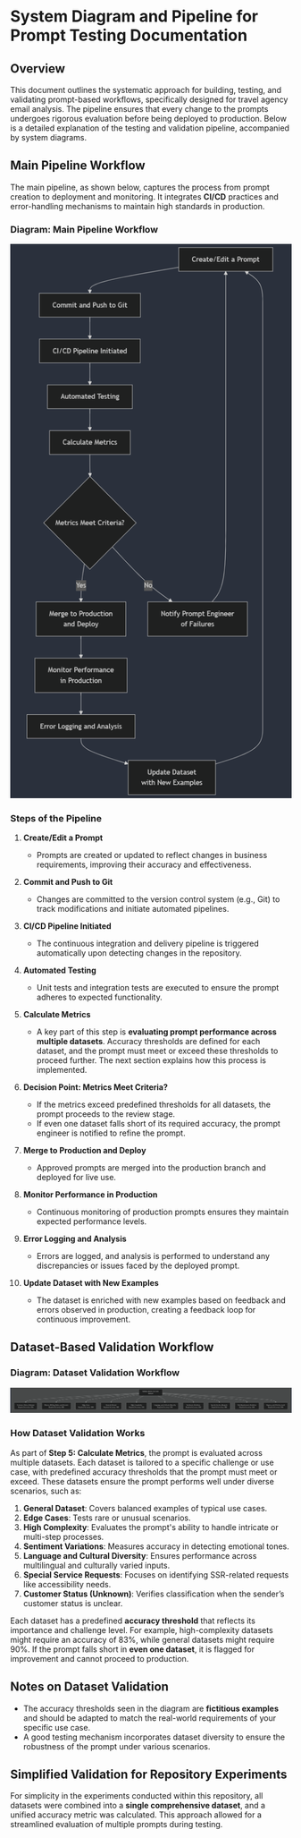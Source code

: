 # System Diagram and Pipeline for Prompt Testing Documentation

## Overview

This document outlines the systematic approach for building, testing, and validating prompt-based workflows, specifically designed for travel agency email analysis. The pipeline ensures that every change to the prompts undergoes rigorous evaluation before being deployed to production. Below is a detailed explanation of the testing and validation pipeline, accompanied by system diagrams.


## Main Pipeline Workflow

The main pipeline, as shown below, captures the process from prompt creation to deployment and monitoring. It integrates **CI/CD** practices and error-handling mechanisms to maintain high standards in production.

### **Diagram: Main Pipeline Workflow**

![Main Pipeline Workflow](https://github.com/10619082/email-intent-sentiment-llm/raw/main/Diagrams/pipeline_diagram_00.png)

### **Steps of the Pipeline**

1. **Create/Edit a Prompt**
   - Prompts are created or updated to reflect changes in business requirements, improving their accuracy and effectiveness.

2. **Commit and Push to Git**
   - Changes are committed to the version control system (e.g., Git) to track modifications and initiate automated pipelines.

3. **CI/CD Pipeline Initiated**
   - The continuous integration and delivery pipeline is triggered automatically upon detecting changes in the repository.

4. **Automated Testing**
   - Unit tests and integration tests are executed to ensure the prompt adheres to expected functionality.

5. **Calculate Metrics**
   - A key part of this step is **evaluating prompt performance across multiple datasets**. Accuracy thresholds are defined for each dataset, and the prompt must meet or exceed these thresholds to proceed further. The next section explains how this process is implemented.

6. **Decision Point: Metrics Meet Criteria?**
   - If the metrics exceed predefined thresholds for all datasets, the prompt proceeds to the review stage.
   - If even one dataset falls short of its required accuracy, the prompt engineer is notified to refine the prompt.

7. **Merge to Production and Deploy**
   - Approved prompts are merged into the production branch and deployed for live use.

8. **Monitor Performance in Production**
   - Continuous monitoring of production prompts ensures they maintain expected performance levels.

9. **Error Logging and Analysis**
   - Errors are logged, and analysis is performed to understand any discrepancies or issues faced by the deployed prompt.

10. **Update Dataset with New Examples**
    - The dataset is enriched with new examples based on feedback and errors observed in production, creating a feedback loop for continuous improvement.


## Dataset-Based Validation Workflow

### **Diagram: Dataset Validation Workflow**

![Dataset-Based Validation](https://github.com/10619082/email-intent-sentiment-llm/raw/main/Diagrams/pipeline_diagram_metric.png)

### **How Dataset Validation Works**

As part of **Step 5: Calculate Metrics**, the prompt is evaluated across multiple datasets. Each dataset is tailored to a specific challenge or use case, with predefined accuracy thresholds that the prompt must meet or exceed. These datasets ensure the prompt performs well under diverse scenarios, such as:

1. **General Dataset**: Covers balanced examples of typical use cases.
2. **Edge Cases**: Tests rare or unusual scenarios.
3. **High Complexity**: Evaluates the prompt's ability to handle intricate or multi-step processes.
4. **Sentiment Variations**: Measures accuracy in detecting emotional tones.
5. **Language and Cultural Diversity**: Ensures performance across multilingual and culturally varied inputs.
6. **Special Service Requests**: Focuses on identifying SSR-related requests like accessibility needs.
7. **Customer Status (Unknown)**: Verifies classification when the sender’s customer status is unclear.

Each dataset has a predefined **accuracy threshold** that reflects its importance and challenge level. For example, high-complexity datasets might require an accuracy of 83%, while general datasets might require 90%. If the prompt falls short in **even one dataset**, it is flagged for improvement and cannot proceed to production.


## Notes on Dataset Validation

- The accuracy thresholds seen in the diagram are **fictitious examples** and should be adapted to match the real-world requirements of your specific use case.
- A good testing mechanism incorporates dataset diversity to ensure the robustness of the prompt under various scenarios.


## Simplified Validation for Repository Experiments

For simplicity in the experiments conducted within this repository, all datasets were combined into a **single comprehensive dataset**, and a unified accuracy metric was calculated. This approach allowed for a streamlined evaluation of multiple prompts during testing.